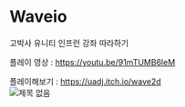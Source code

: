 # Waveio
고박사 유니티 인프런 강좌 따라하기

플레이 영상 : https://youtu.be/91mTUMB6leM

플레이해보기 : https://uadj.itch.io/wave2d<br>
![제목 없음](https://user-images.githubusercontent.com/30551889/146683763-91ec5c9f-9160-4d2f-b915-e216450a9159.png)
